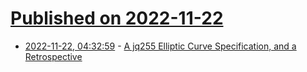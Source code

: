 # [Published on 2022-11-22](index.md)

* [2022-11-22, 04:32:59](https://lobste.rs/s/fedojt/jq255_elliptic_curve_specification) - [A jq255 Elliptic Curve Specification, and a Retrospective](https://research.nccgroup.com/2022/11/21/a-jq255-elliptic-curve-specification-and-a-retrospective/)
